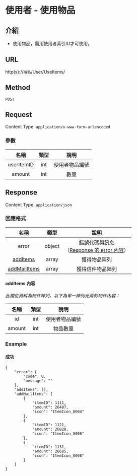# 使用者 - 使用物品

## 介紹

- 使用物品，需用使用者索引ID才可使用。

## URL

http(s)://`域名`/User/UseItems/

## Method

`POST`

## Request

Content Type: `application/x-www-form-urlencoded`


### 參數

| 名稱 | 類型 | 說明 |
|:-:|:-:|:-:|
| userItemID | int | 使用者物品編號 |
| amount | int | 數量 |


## Response

Content Type: `application/json`

### 回應格式

| 名稱 | 類型 | 說明 |
|:-:|:-:|:-:|
| error | object | 錯誤代碼與訊息<br>（[Response 的 error 內容](../response.md#error)） |
| [addItems](#addItems) | array | 獲得物品陣列 |
| [addMailItems](#addItems) | array | 獲得信件物品陣列 |

#### <span id="addItems">addItems 內容</span>

_此欄位資料為物件陣列，以下為單一陣列元素的物件內容：_

| 名稱 | 類型 | 說明 |
|:-:|:-:|:-:|
| id | int | 使用者物品編號 |
| amount | int | 物品數量 |

### Example

#### 成功
	{
		"error": {
			"code": 0,
			"message": ""
		},
		"addItems": [],
		"addMailItems": [
			{
				"itemID": 1111,
				"amount": 26487,
				"icon": "ItemIcon_0004"
			},
			{
				"itemID": 1121,
				"amount": 26828,
				"icon": "ItemIcon_0006"
			},
			{
				"itemID": 1131,
				"amount": 26685,
				"icon": "ItemIcon_0008"
			}
		]
	}